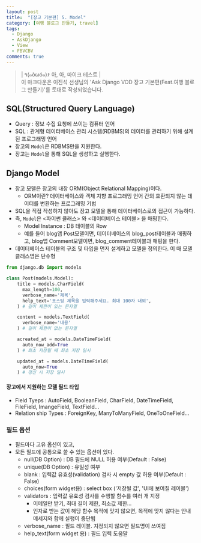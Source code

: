 ```yaml
---
layout: post
title:  "[장고 기본편] 5. Model"
category: [여행 블로그 만들기, travel]
tags:
  - Django
  - AskDjango
  - View
  - FBVCBV
comments: true
---
```


>| ٩(๑òωó๑)۶ 아, 아, 마이크 테스트 |<br>
이 마크다운은 이진석 선생님의 'Ask Django VOD 장고 기본편(Feat.여행 블로그 만들기)'를 토대로 작성되었습니다.

## SQL(Structured Query Language)
- Query : 정보 수집 요청에 쓰이는 컴퓨터 언어
- SQL : 관계형 데이터베이스 관리 시스템(RDBMS)의 데이터를 관리하기 위해 설계된 프로그래밍 언어
- 장고의 `Model`은 RDBMS만을 지원한다.
- 장고는 `Model`을 통해 SQL을 생성하고 실행한다.

## Django Model
- 장고 모델은 장고의 내장 ORM(Object Relational Mapping)이다.
  - ORM이란? 데이터베이스와 객체 지향 프로그래밍 언어 간의 호환되지 않는 데이터를 변환하는 프로그래밍 기법
- SQL을 직접 작성하지 않아도 장고 모델을 통해 데이터베이스로의 접근이 가능하다.
- 즉, `Model`은 <파이썬 클래스> 와 <데이터베이스 테이블> 을 매핑한다.
  - Model Instance : DB 테이블의 Row
  - 예를 들어 blog앱 Post모델이면, 데이터베이스의 blog_post테이블과 매핑하고, blog앱 Comment모델이면, blog_comment테이블과 매핑을 한다.
- 데이터베이스 테이블의 구조 및 타입을 먼저 설계하고 모델을 정의한다. 이 때 모델 클래스명은 단수형

```python
from django.db import models

class Post(models.Model):
    title = models.CharField(
      max_length=100,
      verbose_name='제목',
      help_text='포스팅 제목을 입력해주세요. 최대 100자 내외',
    ) # 길이 제한이 있는 문자열

    content = models.TextField(
      verbose_name='내용'
    ) # 길이 제한이 없는 문자열

    acreated_at = models.DateTimeField(
      auto_now_add=True
    ) # 최초 저장될 때 최초 저장 일시

    updated_at = models.DateTimeField(
      auto_now=True
    ) # 갱신 시 저장 일시

```

#### 장고에서 지원하는 모델 필드 타입
- Field Tyeps : AutoField, BooleanField, CharField, DateTimeField, FileField, ImangeField, TextField...
- Relation ship Types : ForeignKey, ManyToManyField, OneToOneField...

### 필드 옵션
- 필드마다 고유 옵션이 있고,
- 모든 필드에 공통으로 쓸 수 있는 옵션이 있다.
  - null(DB Option) : DB 필드에 NULL 허용 여부(Default : False)
  - unique(DB Option) : 유일성 여부
  - blank : 입력값 유효성(validation) 검사 시 empty 값 허용 여부(Default : False)
  - choices(form widget용) : select box ('저장될 값', 'UI에 보여질 레이블')
  - validators : 입력값 유효성 검사를 수행할 함수를 여러 개 지정
    - 이메일만 받기, 최대 길이 제한, 최소값 제한...
    - 인자로 받는 값이 해당 함수 목적에 맞지 않으면, 목적에 맞지 않다는 안내 메세지와 함께 실행이 중단됨
  - verbose_name : 필드 레이블. 지정되지 않으면 필드명이 쓰여짐
  - help_text(form widget 용) : 필드 입력 도움말
